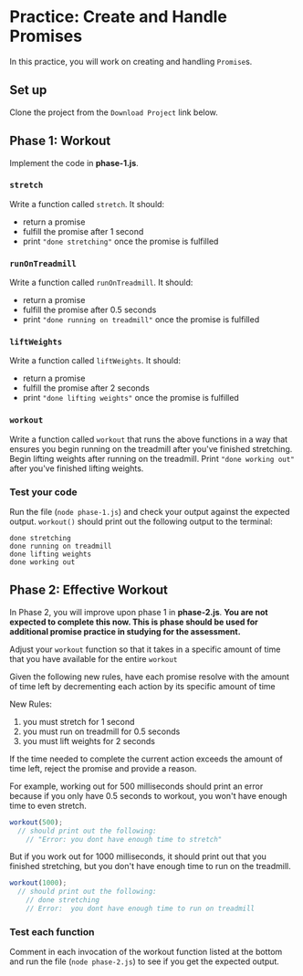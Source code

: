 # Practice: Create and Handle Promises

In this practice, you will work on creating and handling `Promise`s.

## Set up

Clone the project from the `Download Project` link below.

## Phase 1: Workout

Implement the code in **phase-1.js**.

### `stretch`

Write a function called `stretch`. It should:

- return a promise
- fulfill the promise after 1 second
- print `"done stretching"` once the promise is fulfilled

### `runOnTreadmill`

Write a function called `runOnTreadmill`. It should:

- return a promise
- fulfill the promise after 0.5 seconds
- print `"done running on treadmill"` once the promise is fulfilled

### `liftWeights`

Write a function called `liftWeights`. It should:

- return a promise
- fulfill the promise after 2 seconds
- print `"done lifting weights"` once the promise is fulfilled

### `workout`

Write a function called `workout` that runs the above functions in a way
that ensures you begin running on the treadmill after you've finished
stretching. Begin lifting weights after running on the treadmill. Print
`"done working out"` after you've finished lifting weights.

### Test your code

Run the file (`node phase-1.js`) and check your output against the expected
output. `workout()` should print out the following output to the terminal:

```plaintext
done stretching
done running on treadmill
done lifting weights
done working out
```

## Phase 2: Effective Workout

In Phase 2, you will improve upon phase 1 in **phase-2.js**. **You are not
expected to complete this now. This is phase should be used for additional
promise practice in studying for the assessment.**

Adjust your `workout` function so that it takes in a specific amount of time
that you have available for the entire `workout`

Given the following new rules, have each promise resolve with the amount of time
left by decrementing each action by its specific amount of time

New Rules:

1. you must stretch for 1 second
2. you must run on treadmill for 0.5 seconds
3. you must lift weights for 2 seconds

If the time needed to complete the current action exceeds the amount of time
left, reject the promise and provide a reason.

For example, working out for 500 milliseconds should print an error because
if you only have 0.5 seconds to workout, you won't have enough time to even
stretch.

```js
workout(500);
  // should print out the following:
    // "Error: you dont have enough time to stretch"
```

But if you work out for 1000 milliseconds, it should print out that you finished
stretching, but you don't have enough time to run on the treadmill.

```js
workout(1000);
  // should print out the following:
    // done stretching
    // Error:  you dont have enough time to run on treadmill
```

### Test each function

Comment in each invocation of the workout function listed at the bottom
and run the file (`node phase-2.js`) to see if you get the expected output.
